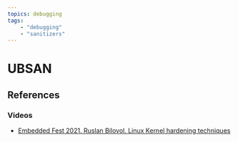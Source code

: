 ```yaml
---
topics: debugging
tags:
    - "debugging"
    - "sanitizers"
---
```


# UBSAN

## References

### Videos

- [Embedded Fest 2021. Ruslan Bilovol. Linux Kernel hardening techniques](https://youtu.be/Pe206Lf9q8k)
